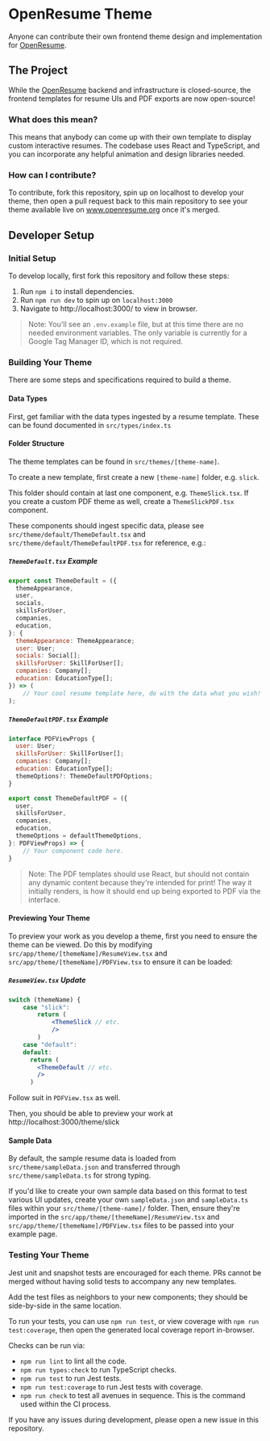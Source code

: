 # OpenResume Theme

Anyone can contribute their own frontend theme design and implementation for
[OpenResume](https://www.openresume.org).

## The Project

While the [OpenResume](https://www.openresume.org) backend and infrastructure is closed-source, the
frontend templates for resume UIs and PDF exports are now open-source!

### What does this mean?

This means that anybody can come up with their own template to display custom interactive resumes.
The codebase uses React and TypeScript, and you can incorporate any helpful animation and design
libraries needed.

### How can I contribute?

To contribute, fork this repository, spin up on localhost to develop your theme, then open a pull
request back to this main repository to see your theme available live on www.openresume.org once
it's merged.

## Developer Setup

### Initial Setup

To develop locally, first fork this repository and follow these steps:

1. Run `npm i` to install dependencies.
2. Run `npm run dev` to spin up on `localhost:3000`
3. Navigate to http://localhost:3000/ to view in browser.

> Note: You'll see an `.env.example` file, but at this time there are no needed environment
> variables. The only variable is currently for a Google Tag Manager ID, which is not required.

### Building Your Theme

There are some steps and specifications required to build a theme.

#### Data Types

First, get familiar with the data types ingested by a resume template. These can be found documented
in `src/types/index.ts`

#### Folder Structure

The theme templates can be found in `src/themes/[theme-name]`.

To create a new template, first create a new `[theme-name]` folder, e.g. `slick`.

This folder should contain at last one component, e.g. `ThemeSlick.tsx`. If you create a custom PDF
theme as well, create a `ThemeSlickPDF.tsx` component.

These components should ingest specific data, please see `src/theme/default/ThemeDefault.tsx` and
`src/theme/default/ThemeDefaultPDF.tsx` for reference, e.g.:

##### `ThemeDefault.tsx` Example

```jsx
export const ThemeDefault = ({
  themeAppearance,
  user,
  socials,
  skillsForUser,
  companies,
  education,
}: {
  themeAppearance: ThemeAppearance;
  user: User;
  socials: Social[];
  skillsForUser: SkillForUser[];
  companies: Company[];
  education: EducationType[];
}) => (
    // Your cool resume template here, do with the data what you wish!
);
```

##### `ThemeDefaultPDF.tsx` Example

```jsx
interface PDFViewProps {
  user: User;
  skillsForUser: SkillForUser[];
  companies: Company[];
  education: EducationType[];
  themeOptions?: ThemeDefaultPDFOptions;
}

export const ThemeDefaultPDF = ({
  user,
  skillsForUser,
  companies,
  education,
  themeOptions = defaultThemeOptions,
}: PDFViewProps) => {
    // Your component code here.
}
```

> Note: The PDF templates should use React, but should not contain any dynamic content because
> they're intended for print! The way it initially renders, is how it should end up being exported
> to PDF via the interface.

#### Previewing Your Theme

To preview your work as you develop a theme, first you need to ensure the theme can be viewed. Do
this by modifying `src/app/theme/[themeName]/ResumeView.tsx` and
`src/app/theme/[themeName]/PDFView.tsx` to ensure it can be loaded:

##### `ResumeView.tsx` Update

```jsx
switch (themeName) {
    case "slick":
        return (
            <ThemeSlick // etc.
            />
        )
    case "default":
    default:
      return (
        <ThemeDefault // etc.
        />
      )
```

Follow suit in `PDFView.tsx` as well.

Then, you should be able to preview your work at http://localhost:3000/theme/slick

#### Sample Data

By default, the sample resume data is loaded from `src/theme/sampleData.json` and transferred
through `src/theme/sampleData.ts` for strong typing.

If you'd like to create your own sample data based on this format to test various UI updates, create
your own `sampleData.json` and `sampleData.ts` files within your `src/theme/[theme-name]/` folder.
Then, ensure they're imported in the `src/app/theme/[themeName]/ResumeView.tsx` and
`src/app/theme/[themeName]/PDFView.tsx` files to be passed into your example page.

### Testing Your Theme

Jest unit and snapshot tests are encouraged for each theme. PRs cannot be merged without having
solid tests to accompany any new templates.

Add the test files as neighbors to your new components; they should be side-by-side in the same
location.

To run your tests, you can use `npm run test`, or view coverage with `npm run test:coverage`, then
open the generated local coverage report in-browser.

Checks can be run via:

- `npm run lint` to lint all the code.
- `npm run types:check` to run TypeScript checks.
- `npm run test` to run Jest tests.
- `npm run test:coverage` to run Jest tests with coverage.
- `npm run check` to test all avenues in sequence. This is the command used within the CI process.

If you have any issues during development, please open a new issue in this repository.
